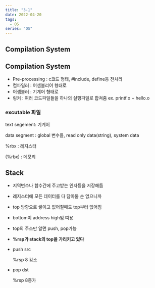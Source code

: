 ```yaml
---
title: "3-1"
date: 2022-04-20
tags:
  - OS
series: "OS"
---
```


## Compilation System

## Compilation System

- Pre-processing : c코드 형태, #include, define등 전처리
- 컴파일러 : 어셈블리어 형태로
- 어셈블러 : 기계어 형태로
- 링커 : 여러 코드파일들을 하나의 실행파일로 합쳐줌 ex. printf.o + hello.o

### excutable 파일

text segement: 기계어

data segment : global 변수들, read only data(string), system data

%rbx : 레지스터

(%rbx) : 메모리

## Stack

- 지역변수나 함수간에 주고받는 인자등을 저장해둠
- 레지스터에 모든 데이터를 다 담아둘 순 없으니까
- top 방향으로 쌓이고 없어질때도 top부터 없어짐
- bottom이 address high임 띠용
- top의 주소만 알면 push, pop가능

- **%rsp가 stack의 top을 가리키고 있다**

- push src

  %rsp 8 감소

- pop dst

  %rsp 8증가
